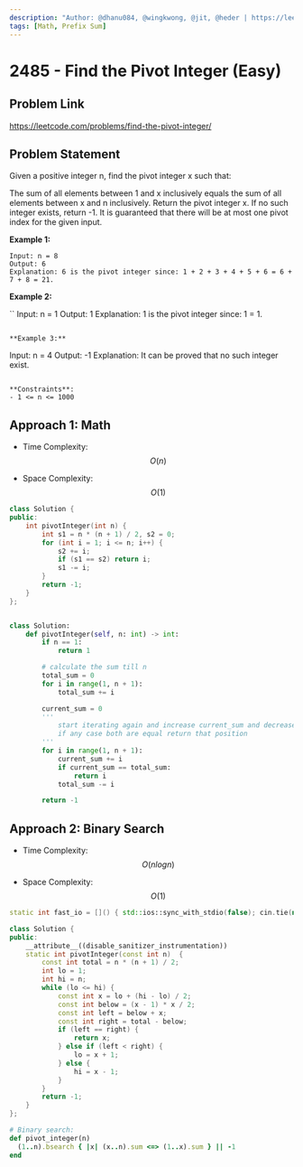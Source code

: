 ```yaml
---
description: "Author: @dhanu084, @wingkwong, @jit, @heder | https://leetcode.com/problems/find-the-pivot-integer/"
tags: [Math, Prefix Sum]
---
```


# 2485 - Find the Pivot Integer (Easy)

## Problem Link

https://leetcode.com/problems/find-the-pivot-integer/

## Problem Statement

Given a positive integer n, find the pivot integer x such that:

The sum of all elements between 1 and x inclusively equals the sum of all elements between x and n inclusively.
Return the pivot integer x. If no such integer exists, return -1. It is guaranteed that there will be at most one pivot index for the given input.

**Example 1:**

```
Input: n = 8
Output: 6
Explanation: 6 is the pivot integer since: 1 + 2 + 3 + 4 + 5 + 6 = 6 + 7 + 8 = 21.
```

**Example 2:**

``
Input: n = 1
Output: 1
Explanation: 1 is the pivot integer since: 1 = 1.

```

**Example 3:**

```

Input: n = 4
Output: -1
Explanation: It can be proved that no such integer exist.

```

**Constraints**:
- 1 <= n <= 1000
```

## Approach 1: Math

- Time Complexity: $$O(n)$$

- Space Complexity: $$O(1)$$

<Tabs>

<TabItem value="cpp" label="C++">
<SolutionAuthor name="@wingkwong"/>

```cpp
class Solution {
public:
    int pivotInteger(int n) {
        int s1 = n * (n + 1) / 2, s2 = 0;
        for (int i = 1; i <= n; i++) {
            s2 += i;
            if (s1 == s2) return i;
            s1 -= i;
        }
        return -1;
    }
};
```

</TabItem>

<TabItem value="py" label="Python">

<SolutionAuthor name="@dhanu084" />

```python

class Solution:
    def pivotInteger(self, n: int) -> int:
        if n == 1:
            return 1

        # calculate the sum till n
        total_sum = 0
        for i in range(1, n + 1):
            total_sum += i

        current_sum = 0
        '''
            start iterating again and increase current_sum and decrease total_sum
            if any case both are equal return that position
        '''
        for i in range(1, n + 1):
            current_sum += i
            if current_sum == total_sum:
                return i
            total_sum -= i

        return -1
```

</TabItem>
</Tabs>

## Approach 2: Binary Search

- Time Complexity: $$O(nlogn)$$

- Space Complexity: $$O(1)$$

<Tabs>
<TabItem value="cpp" label="C++">
<SolutionAuthor name="@heder"/>

```cpp
static int fast_io = []() { std::ios::sync_with_stdio(false); cin.tie(nullptr); cout.tie(nullptr); return 0; }();

class Solution {
public:
    __attribute__((disable_sanitizer_instrumentation))
    static int pivotInteger(const int n)  {
        const int total = n * (n + 1) / 2;
        int lo = 1;
        int hi = n;
        while (lo <= hi) {
            const int x = lo + (hi - lo) / 2;
            const int below = (x - 1) * x / 2;
            const int left = below + x;
            const int right = total - below;
            if (left == right) {
                return x;
            } else if (left < right) {
                lo = x + 1;
            } else {
                hi = x - 1;
            }
        }
        return -1;
    }
};
```

</TabItem>

<TabItem value="ruby" label="Ruby">
<SolutionAuthor name="@jit"/>

```ruby
# Binary search:
def pivot_integer(n)
  (1..n).bsearch { |x| (x..n).sum <=> (1..x).sum } || -1
end
```

</TabItem>

</Tabs>